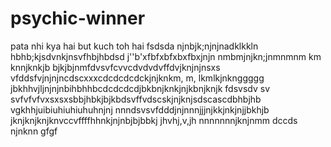  # psychic-winner
pata nhi kya hai but kuch toh hai
fsdsda
njnbjk;njnjnadklkkln
 hbhb;kjsdvnkjnsvfhbjhbdsd
 j''b'xfbfxbfxbxfbxjnjn
 nmbmjnjkn;jnmnmnm km knnjknkjb
 bjkjbjnmfdvsvfcvvcdvdvdvffdvjknjnjnsxs
  vfddsfvjnjnjncdscxxxcdcdcdcdckjnjknkm, m, lkmlkjnknggggg
 jbkhhvjljnjnjnbihbhhbcdcdcdcdjbkbnjknkjnjkbnjknjk
 fdsvsdv sv svfvfvfvxsxsxsbbjhbkjbjkbdsvffvdscskjnjknjsdscascdbhbjhb
vgkhhjuibiuhiuhiuhuhnjnj
nnndsvsvfdddjnjnnnjjjnjkkjnkjnjjbkhjb
jknjknjknjknvccvffffhhnkjnjnbjbjbbkj
jhvhj,v,jh
nnnnnnnjknjnmm
dccds
njnknn
gfgf
